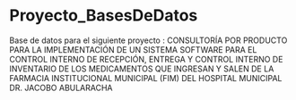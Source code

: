 # Proyecto_BasesDeDatos
Base de datos para el siguiente proyecto : CONSULTORÍA POR PRODUCTO PARA LA IMPLEMENTACIÓN DE UN SISTEMA SOFTWARE PARA EL CONTROL INTERNO DE RECEPCIÓN, ENTREGA Y CONTROL INTERNO DE INVENTARIO DE LOS MEDICAMENTOS QUE INGRESAN Y SALEN DE LA FARMACIA INSTITUCIONAL MUNICIPAL (FIM) DEL HOSPITAL MUNICIPAL DR. JACOBO ABULARACHA